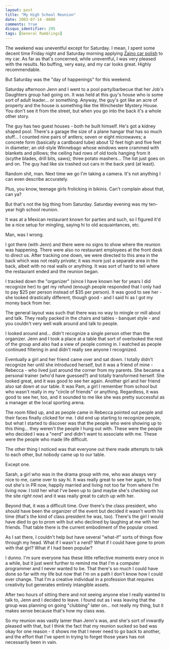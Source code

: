 ```yaml
---
layout: post
title: "My High School Reunion"
date: 2003-07-14 -0800
comments: true
disqus_identifier: 295
tags: [General Ramblings]
---
```

The weekend was uneventful except for Saturday. I mean, I spent some
decent time Friday night and Saturday morning applying [Zaino car
polish](http://www.sainobros.com) to my car. As far as that's concerned,
while uneventful, I was very pleased with the results. No buffing, very
easy, and my car looks great. Highly recommendable.
 
 But Saturday was the "day of happenings" for this weekend.
 
 Saturday afternoon Jenn and I went to a pool party/barbecue that her
Job's Daughters group had going on. It was held at this guy's house who
is some sort of adult leader... or something. Anyway, the guy's got like
an acre of property and the house is something like the Winchester
Mystery House. You don't see it from the street, but when you go into
the back it's a whole other story.
 
 The guy has two guest houses - both he built himself. He's got a kidney
shaped pool. There's a garage the size of a plane hangar that has so
much stuff... I counted nine pairs of antlers; seven or eight
microwaves; a concrete form (basically a cardboard tube) about 12 feet
high and five feet in diameter; an old-style Winnebago whose windows
were crammed with blankets and pillows; the ceiling had rows of old
tools hanging from it (scythe blades, drill bits, saws); three potato
mashers... The list just goes on and on. The guy had like six trashed
out cars in the back yard (at least).
 
 Random shit, man. Next time we go I'm taking a camera. It's not
anything I can even describe accurately.
 
 Plus, you know, teenage girls frolicking in bikinis. Can't complain
about that, can ya?
 
 But that's not the big thing from Saturday. Saturday evening was my
ten-year high school reunion.
 
 It was at a Mexican restaurant known for parties and such, so I figured
it'd be a nice setup for mingling, saying hi to old acquaintances, etc.
 
 Man, was I wrong.
 
 I got there (with Jenn) and there were no signs to show where the
reunion was happening. There were also no restaurant employees at the
front desk to direct us. After tracking one down, we were directed to
this area in the back which was not really *private*; it was more just a
separate area in the back, albeit with no real walls or anything. It was
sort of hard to tell where the restaurant ended and the reunion began.
 
 I tracked down the "organizer" (since I have known her for years I did
recognize her) to get my refund (enough people responded that I only had
to pay \$25 per person instead of \$35 per person). It was good to see
her - she looked drastically different, though good - and I said hi as I
got my money back from her.
 
 The general layout was such that there was no way to mingle or mill
about and talk. They really packed in the chairs and tables - banquet
style - and you couldn't very well walk around and talk to people.
 
 I looked around and... didn't recognize a single person other than the
organizer. Jenn and I took a place at a table that sort of overlooked
the rest of the group and also had a view of people coming in. I watched
as people continued filtering in and didn't really see anyone I
recognized.
 
 Eventually a girl and her friend came over and sat down. I totally
didn't recognize her until she introduced herself, but it was a friend
of mine - Rebecca - who lived just around the corner from my parents.
She became a personal trainer (who'd have guessed?) and totally
transformed herself. She looked great, and it was good to see her again.
Another girl and her friend also sat down at our table. It was Pam, a
girl I remember from school but who wasn't really in my "circle of
friends" or anything. Regardless, it was good to see her, too, and it
sounded to me like she was pretty successful as a manager at the local
sporting arena.
 
 The room filled up, and as people came in Rebecca pointed out people
and their faces finally clicked for me. I did end up starting to
recognize people, but what I started to discover was that the people who
were showing up to this thing... they weren't the people I hung out
with. These were the people who decided I was a "nerd" and didn't want
to associate with me. These were the people who made life difficult.
 
 The other thing I noticed was that everyone out there made attempts to
talk to each other, but nobody came up to our table.
 
 Except one.
 
 Sarah, a girl who was in the drama group with me, who was always very
nice to me, came over to say hi. It was really great to see her again,
to find out she's in PR now, happily married and living not too far from
where I'm living now. I told her what I've been up to (and maybe she's
checking out the site *right now*) and it was really great to catch up
with her.
 
 Beyond that, it was a difficult time. Over there's the class president,
who should have been the organizer of the event but decided it wasn't
worth his time (that's the kind of class president he was, too). There's
the girl I would have died to go to prom with but who declined by
laughing at me with her friends. That table there is the current
embodiment of the popular crowd.
 
 As I sat there, I couldn't help but have several "what-if" sorts of
things flow through my head. What if I wasn't a nerd? What if I could
have gone to prom with that girl? What if I had been popular?
 
 I dunno. I'm sure everyone has these little reflective moments every
once in a while, but it just went further to remind me that I'm a
computer programmer and I never wanted to be. That there's so much I
could have done so far with my life but now that I'm on a path I don't
know how I could ever change. That I'm a creative individual in a
profession that requires creativity but generates entirely intangible
assets.
 
 After two hours of sitting there and not seeing anyone else I really
wanted to talk to, Jenn and I decided to leave. I found out as I was
leaving that the group was planning on going "clubbing" later on... not
really my thing, but it makes sense because that's how my class was.
 
 So my reunion was vastly lamer than Jenn's was, and she's sort of
inwardly pleased with that, but I think the fact that my reunion sucked
so bad was okay for one reason - it shows me that I never need to go
back to another, and the effort that I've spent in trying to forget
those years has not necessarily been in vain.
